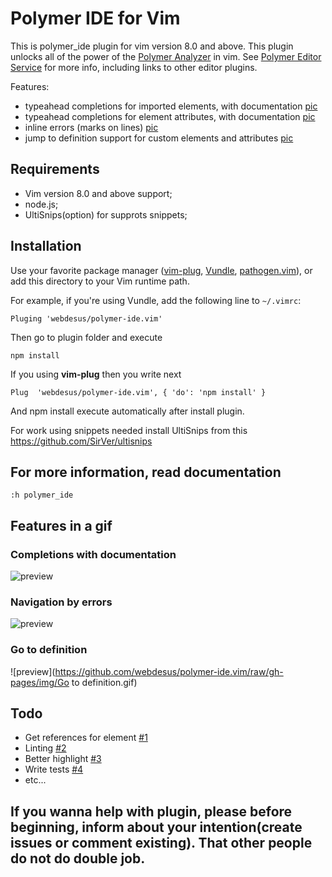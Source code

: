 # Polymer IDE for Vim 

This is polymer_ide plugin for vim version 8.0 and above. This plugin unlocks all of the power of the [Polymer Analyzer](https://github.com/Polymer/polymer-analyzer) in vim. See [Polymer Editor Service](https://github.com/Polymer/polymer-editor-service) for more info, including links to other editor plugins.

Features:

 * typeahead completions for imported elements, with documentation [pic](#Completions_with_documentation)
 * typeahead completions for element attributes, with documentation [pic](#Completions_with_documentation)
 * inline errors (marks on lines) [pic](#Navigation_by_errors)
 * jump to definition support for custom elements and attributes [pic](#Go_to_definition)

## Requirements

 * Vim version 8.0 and above support;
 * node.js; 
 * UltiSnips(option) for supprots snippets;
 
## Installation

Use your favorite package manager
([vim-plug](https://github.com/junegunn/vim-plug),
[Vundle](https://github.com/VundleVim/Vundle.vim),
[pathogen.vim](https://github.com/tpope/vim-pathogen)),
or add this directory to your Vim runtime path.

For example, if you're using Vundle, add the following line to `~/.vimrc`:

```
Pluging 'webdesus/polymer-ide.vim'
```
Then go to plugin folder and execute 
```
npm install
```

If you using **vim-plug** then you write next
```
Plug  'webdesus/polymer-ide.vim', { 'do': 'npm install' }
``` 
And npm install execute automatically after install plugin.

For work using snippets needed install UltiSnips from this https://github.com/SirVer/ultisnips
  
## For more information, read documentation

```
:h polymer_ide
```
## Features in a gif

### <a name="Completions_with_documentation"></a> Completions with documentation 
![preview](https://github.com/webdesus/polymer-ide.vim/raw/gh-pages/img/Completions.gif)

### <a name="Navigation_by_errors"></a> Navigation by errors 
![preview](https://github.com/webdesus/polymer-ide.vim/raw/gh-pages/img/Errors.gif)

### <a name="Go_to_definition"></a> Go to definition 
![preview](https://github.com/webdesus/polymer-ide.vim/raw/gh-pages/img/Go to definition.gif)

## Todo

 * Get references for element [#1](https://github.com/webdesus/polymer-ide.vim/issues/1)
 * Linting [#2](https://github.com/webdesus/polymer-ide.vim/issues/2)
 * Better highlight [#3](https://github.com/webdesus/polymer-ide.vim/issues/3)
 * Write tests [#4](https://github.com/webdesus/polymer-ide.vim/issues/4)
 * etc...

## If you wanna help with plugin, please before beginning, inform about your intention(create issues or comment existing). That other people do not do double job.
